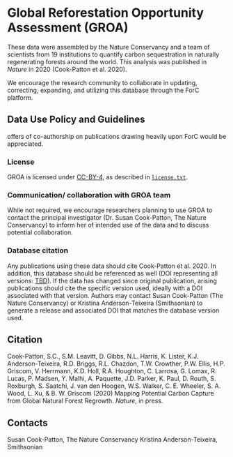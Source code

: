 # Global Reforestation Opportunity Assessment (GROA)

These data were assembled by the Nature Conservancy and a team of scientists from 19 institutions to quantify carbon sequestration in naturally regenerating forests around the world. This analysis was published in *Nature* in 2020 (Cook-Patton et al. 2020). 

We encourage the research community to collaborate in updating, correcting, expanding, and utilizing this database through the ForC platform. 


## Data Use Policy and Guidelines

offers of co-authorship on publications drawing heavily upon ForC would be appreciated. 

### License

GROA is licensed under [CC-BY-4](https://creativecommons.org/licenses/by/4.0/), as described in [`license.txt`](https://github.com/forc-db/GROA/blob/master/license.txt).

### Communication/ collaboration with GROA team

While not required, we encourage researchers planning to use GROA to contact the principal investigator (Dr. Susan Cook-Patton, The Nature Conservancy) to inform her of intended use of the data and to discuss potential collaboration. 

### Database citation
Any publications using these data should cite Cook-Patton et al. 2020. In addition, this database should be referenced as well (DOI representing all versions: [TBD]()). If the data has changed since original publication, arising publications should cite the specific version used, ideally with a DOI associated with that version. Authors may contact Susan Cook-Patton (The Nature Conservancy) or Kristina Anderson-Teixeira (Smithsonian) to generate a release and associated DOI that matches the database version used.

## Citation
Cook-Patton, S.C., S.M. Leavitt, D. Gibbs, N.L. Harris, K. Lister, K.J. Anderson-Teixeira, R.D. Briggs, R.L. Chazdon, T.W. Crowther, P.W. Ellis, H.P. Griscom, V. Herrmann, K.D. Holl, R.A. Houghton, C. Larrosa, G. Lomax, R. Lucas, P. Madsen, Y. Malhi, A. Paquette, J.D. Parker, K. Paul, D. Routh, S. Roxburgh, S. Saatchi, J. van den Hoogen, W.S. Walker, C. E. Wheeler, S. A. Wood, L. Xu, & B. W. Griscom (2020) Mapping Potential Carbon Capture from Global Natural Forest Regrowth. *Nature*, in press.



## Contacts
Susan Cook-Patton, The Nature Conservancy
Kristina Anderson-Teixeira, Smithsonian
